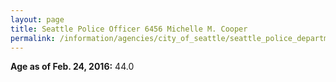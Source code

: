 ```yaml
---
layout: page
title: Seattle Police Officer 6456 Michelle M. Cooper
permalink: /information/agencies/city_of_seattle/seattle_police_department/copbook/6456/
---
```


**Age as of Feb. 24, 2016:** 44.0
